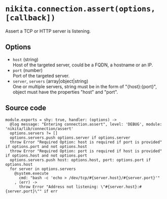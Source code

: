 
# `nikita.connection.assert(options, [callback])`

Assert a TCP or HTTP server is listening. 

## Options

* `host` (string)  
  Host of the targeted server, could be a FQDN, a hostname or an IP.
* `port` (number)  
  Port of the targeted server.
* `server`, `servers` (array|object|string)  
  One or multiple servers, string must be in the form of "{host}:{port}",
  object must have the properties "host" and "port".

## Source code

    module.exports = shy: true, handler: (options) ->
      @log message: "Entering connection.assert", level: 'DEBUG', module: 'nikita/lib/connection/assert'
      options.servers ?= []
      options.servers.push options.server if options.server
      throw Error "Required Option: host is required if port is provided" if options.port and not options.host
      throw Error "Required Option: port is required if host is provided" if options.host and not options.port
      options.servers.push host: options.host, port: options.port if options.host
      for server in options.servers
        @system.execute
          cmd: "bash -c 'echo > /dev/tcp/#{server.host}/#{server.port}'"
        , (err) ->
          throw Error "Address not listening: \"#{server.host}:#{server.port}\"" if err
